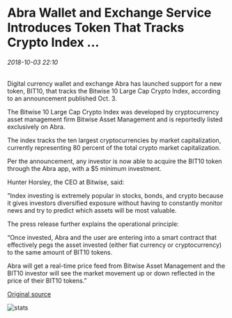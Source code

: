 # Abra Wallet and Exchange Service Introduces Token That Tracks Crypto Index ...

###### 2018-10-03 22:10

Digital currency wallet and exchange Abra has launched support for a new token, BIT10, that tracks the Bitwise 10 Large Cap Crypto Index, according to an announcement published Oct. 3.

The Bitwise 10 Large Cap Crypto Index was developed by cryptocurrency asset management firm Bitwise Asset Management and is reportedly listed exclusively on Abra.

The index tracks the ten largest cryptocurrencies by market capitalization, currently representing 80 percent of the total crypto market capitalization.

Per the announcement, any investor is now able to acquire the BIT10 token through the Abra app, with a $5 minimum investment.

Hunter Horsley, the CEO at Bitwise, said:

"Index investing is extremely popular in stocks, bonds, and crypto because it gives investors diversified exposure without having to constantly monitor news and try to predict which assets will be most valuable.

The press release further explains the operational principle:

“Once invested, Abra and the user are entering into a smart contract that effectively pegs the asset invested (either fiat currency or cryptocurrency) to the same amount of BIT10 tokens.

Abra will get a real-time price feed from Bitwise Asset Management and the BIT10 investor will see the market movement up or down reflected in the price of their BIT10 tokens.”

[Original source](https://cointelegraph.com/news/abra-wallet-and-exchange-service-introduces-token-that-tracks-crypto-index)

![stats](https://c.statcounter.com/11760860/0/a89fa40b/1/ "stats")